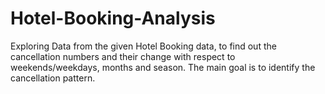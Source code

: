 # Hotel-Booking-Analysis
Exploring Data from the given Hotel Booking data, to find out the cancellation numbers and their change with respect to weekends/weekdays, months and season. The main goal is to identify the cancellation pattern. 
